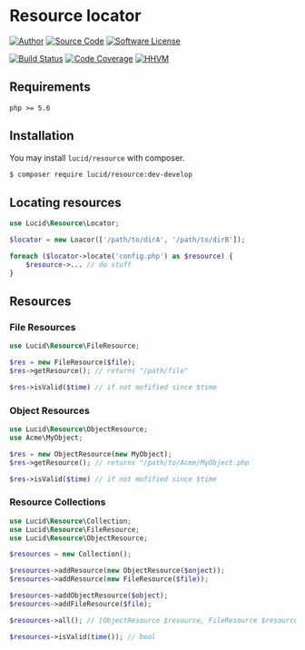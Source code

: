 # Resource locator

[![Author](http://img.shields.io/badge/author-iwyg-blue.svg?style=flat-square)](https://github.com/iwyg)
[![Source Code](http://img.shields.io/badge/source-lucid/resource-blue.svg?style=flat-square)](https://github.com/lucidphp/resource/tree/develop)
[![Software License](https://img.shields.io/badge/license-MIT-brightgreen.svg?style=flat-square)](https://github.com/lucidphp/resource/blob/develop/LICENSE.md)

[![Build Status](https://img.shields.io/travis/lucidphp/resource/develop.svg?style=flat-square)](https://travis-ci.org/lucidphp/resource)
[![Code Coverage](https://img.shields.io/coveralls/lucidphp/resource/develop.svg?style=flat-square)](https://coveralls.io/r/lucidphp/resource)
[![HHVM](https://img.shields.io/hhvm/lucid/resource/dev-develop.svg?style=flat-square)](http://hhvm.h4cc.de/package/lucid/resource)

## Requirements

```
php >= 5.6
```

## Installation

You may install `lucid/resource` with composer.

```bash
$ composer require lucid/resource:dev-develop
```

## Locating resources
```php
use Lucid\Resource\Locator;

$locator = new Loacor(['/path/to/dirA', '/path/to/dirB']);

foreach ($locator->locate('config.php') as $resource) {
	$resource->... // do stuff
}

```
## Resources
### File Resources

```php
use Lucid\Resource\FileResource;

$res = new FileResource($file);
$res->getResource(); // returns "/path/file"

$res->isValid($time) // if not mofified since $time
```

### Object Resources

```php
use Lucid\Resource\ObjectResource;
use Acme\MyObject;

$res = new ObjectResource(new MyObject);
$res->getResource(); // returns "/path/to/Acme/MyObject.php

$res->isValid($time) // if not mofified since $time
```

### Resource Collections
```php
use Lucid\Resource\Collection;
use Lucid\Resource\FileResource;
use Lucid\Resource\ObjectResource;

$resources = new Collection();

$resources->addResource(new ObjectResource($onject));
$resources->addResource(new FileResource($file));

$resources->addObjectResource($object);
$resources->addFileResource($file);

$resources->all(); // [ObjectResource $resource, FileResource $resource, ... ]

$resources->isValid(time()); // bool
```
